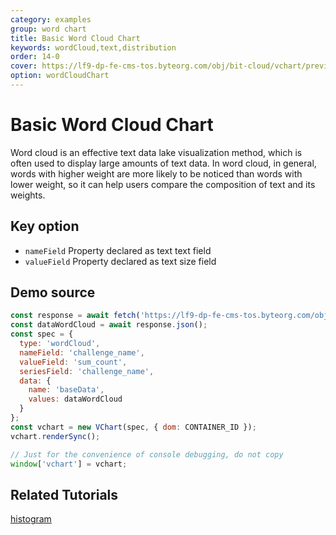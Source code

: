 ```yaml
---
category: examples
group: word chart
title: Basic Word Cloud Chart
keywords: wordCloud,text,distribution
order: 14-0
cover: https://lf9-dp-fe-cms-tos.byteorg.com/obj/bit-cloud/vchart/preview/word-cloud-chart/word-cloud-basis.png
option: wordCloudChart
---
```


# Basic Word Cloud Chart

Word cloud is an effective text data lake visualization method, which is often used to display large amounts of text data. In word cloud, in general, words with higher weight are more likely to be noticed than words with lower weight, so it can help users compare the composition of text and its weights.

## Key option

- `nameField` Property declared as text text field
- `valueField` Property declared as text size field

## Demo source

```javascript livedemo
const response = await fetch('https://lf9-dp-fe-cms-tos.byteorg.com/obj/bit-cloud/data-wordcloud.json');
const dataWordCloud = await response.json();
const spec = {
  type: 'wordCloud',
  nameField: 'challenge_name',
  valueField: 'sum_count',
  seriesField: 'challenge_name',
  data: {
    name: 'baseData',
    values: dataWordCloud
  }
};
const vchart = new VChart(spec, { dom: CONTAINER_ID });
vchart.renderSync();

// Just for the convenience of console debugging, do not copy
window['vchart'] = vchart;
```

## Related Tutorials

[histogram](link)
